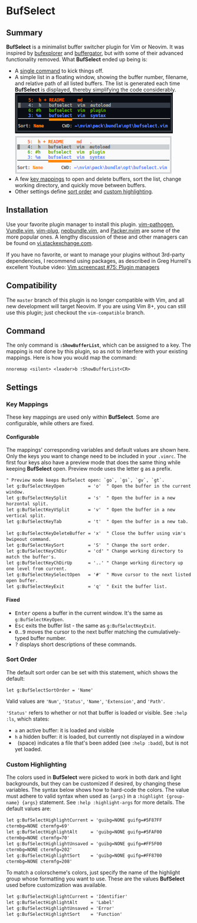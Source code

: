 # BufSelect

## Summary

**BufSelect** is a minimalist buffer switcher plugin for Vim or Neovim. It was inspired by [bufexplorer](https://github.com/jlanzarotta/bufexplorer) and [buffergator](https://github.com/jeetsukumaran/vim-buffergator), but with some of their advanced functionality removed. What **BufSelect** ended up being is:

* A [single command](#command) to kick things off.
* A simple list in a floating window, showing the buffer number, filename, and relative path of all listed buffers. The list is generated each time **BufSelect** is displayed, thereby simplifying the code considerably.
![image](media/darkScreenshot.png) ![image](media/lightScreenshot.png)
* A few [key mappings](#key-mappings) to open and delete buffers, sort the list, change working directory, and quickly move between buffers.
* Other settings define [sort order](#sort-order) and [custom highlighting](#custom-highlighting).

## Installation

Use your favorite plugin manager to install this plugin. [vim-pathogen](https://github.com/tpope/vim-pathogen), [Vundle.vim](https://github.com/VundleVim/Vundle.vim), [vim-plug](https://github.com/junegunn/vim-plug), [neobundle.vim](https://github.com/Shougo/neobundle.vim), and [Packer.nvim](https://github.com/wbthomason/packer.nvim) are some of the more popular ones. A lengthy discussion of these and other managers can be found on [vi.stackexchange.com](https://vi.stackexchange.com/questions/388/what-is-the-difference-between-the-vim-plugin-managers).

If you have no favorite, or want to manage your plugins without 3rd-party dependencies, I recommend using packages, as described in Greg Hurrell's excellent Youtube video: [Vim screencast #75: Plugin managers](https://www.youtube.com/watch?v=X2_R3uxDN6g)

## Compatibility

The `master` branch of this plugin is no longer compatible with Vim, and all new development will target Neovim. If you are using Vim 8+, you can still use this plugin; just checkout the `vim-compatible` branch.

## Command

The only command is **`:ShowBufferList`**, which can be assigned to a key. The mapping is not done by this plugin, so as not to interfere with your existing mappings. Here is how you would map the command:
```vim
nnoremap <silent> <leader>b :ShowBufferList<CR>
```

## Settings
### Key Mappings

These key mappings are used only within **BufSelect**. Some are configurable, while others are fixed.

#### Configurable
The mappings' corresponding variables and default values are shown here. Only the keys you want to change need to be included in your `.vimrc`. The first four keys also have a preview mode that does the same thing while keeping **BufSelect** open. Preview mode uses the letter <kbd>g</kbd> as a prefix.
```vim
" Preview mode keeps BufSelect open: `go`, `gs`, `gv`, `gt`.
let g:BufSelectKeyOpen         = 'o'  " Open the buffer in the current window.
let g:BufSelectKeySplit        = 's'  " Open the buffer in a new horzontal split.
let g:BufSelectKeyVSplit       = 'v'  " Open the buffer in a new vertical split.
let g:BufSelectKeyTab          = 't'  " Open the buffer in a new tab.

let g:BufSelectKeyDeleteBuffer = 'x'  " Close the buffer using vim's bwipeout command.
let g:BufSelectKeySort         = 'S'  " Change the sort order.
let g:BufSelectKeyChDir        = 'cd' " Change working directory to match the buffer's.
let g:BufSelectKeyChDirUp      = '..' " Change working directory up one level from current.
let g:BufSelectKeySelectOpen   = '#'  " Move cursor to the next listed open buffer.
let g:BufSelectKeyExit         = 'q'  " Exit the buffer list.
```

#### Fixed
* <kbd>Enter</kbd> opens a buffer in the current window. It's the same as `g:BufSelectKeyOpen`.
* <kbd>Esc</kbd> exits the buffer list - the same as `g:BufSelectKeyExit`.
* <kbd>0</kbd>...<kbd>9</kbd> moves the cursor to the next buffer matching the cumulatively-typed buffer number.
* <kbd>?</kbd> displays short descriptions of these commands.

### Sort Order
The default sort order can be set with this statement, which shows the default:
```vim
let g:BufSelectSortOrder = 'Name'
```
Valid values are `'Num'`, `'Status'`, `'Name'`, `'Extension'`, and `'Path'`.

`'Status'` refers to whether or not that buffer is loaded or visible. See `:help :ls`, which states:

* `a` an active buffer: it is loaded and visible
* `h` a hidden buffer: it is loaded, but currently not displayed in a window
* ` `(space) indicates a file that's been added (see `:help :badd`), but is not yet loaded.

### Custom Highlighting
The colors used in **BufSelect** were picked to work in both dark and light backgrounds, but they can be customized if desired, by changing these variables. The syntax below shows how to hard-code the colors. The value must adhere to valid syntax when used as `{args}` in a `:highlight {group-name} {args}` statement. See `:help :highlight-args` for more details. The default values are:

```vim
let g:BufSelectHighlightCurrent = 'guibg=NONE guifg=#5F87FF ctermbg=NONE ctermfg=69'
let g:BufSelectHighlightAlt     = 'guibg=NONE guifg=#5FAF00 ctermbg=NONE ctermfg=70'
let g:BufSelectHighlightUnsaved = 'guibg=NONE guifg=#FF5F00 ctermbg=NONE ctermfg=202'
let g:BufSelectHighlightSort    = 'guibg=NONE guifg=#FF8700 ctermbg=NONE ctermfg=208'
```

To match a colorscheme's colors, just specify the name of the highlight group whose formatting you want to use. These are the values **BufSelect** used before customization was available.

```vim
let g:BufSelectHighlightCurrent = 'Identifier'
let g:BufSelectHighlightAlt     = 'Label'
let g:BufSelectHighlightUnsaved = 'Error'
let g:BufSelectHighlightSort    = 'Function'
```
